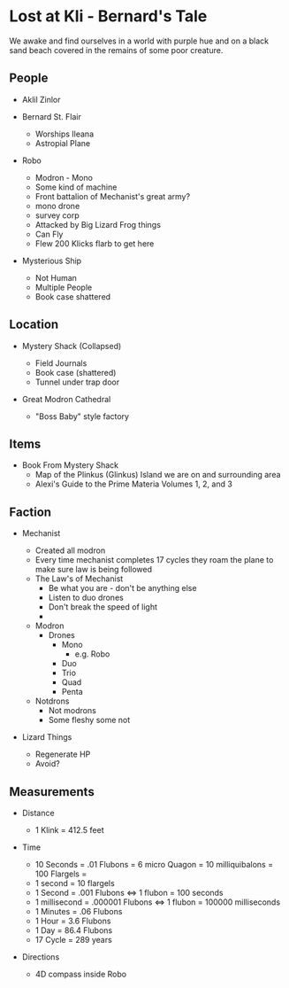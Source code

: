 # Lost at Kli - Bernard's Tale

We awake and find ourselves in a world with purple hue and on a black sand beach covered in the remains of some poor creature.



## People

* Aklil Zinlor

* Bernard St. Flair
  * Worships Ileana
  * Astropial Plane

* Robo
  * Modron - Mono
  * Some kind of machine
  * Front battalion of Mechanist's great army?
  * mono drone
  * survey corp
  * Attacked by Big Lizard Frog things
  * Can Fly
  * Flew 200 Klicks flarb to get here

* Mysterious Ship
  * Not Human
  * Multiple People
  * Book case shattered
  
## Location

* Mystery Shack (Collapsed)
  * Field Journals
  * Book case (shattered)
  * Tunnel under trap door

* Great Modron Cathedral
  * "Boss Baby" style factory

## Items

* Book From Mystery Shack
  * Map of the Plinkus (Glinkus) Island we are on and surrounding area
  * Alexi's Guide to the Prime Materia Volumes 1, 2, and 3

## Faction

* Mechanist
  * Created all modron
  * Every time mechanist completes 17 cycles they roam the plane to make sure law is being followed
  * The Law's of Mechanist
    * Be what you are - don't be anything else
    * Listen to duo drones
    * Don't break the speed of light
    * 
  * Modron
    * Drones
      * Mono
        * e.g. Robo
      * Duo
      * Trio
      * Quad
      * Penta
  * Notdrons
    * Not modrons
    * Some fleshy some not

* Lizard Things
  * Regenerate HP
  * Avoid?

## Measurements

* Distance
  * 1 Klink = 412.5 feet

* Time
  * 10 Seconds = .01 Flubons = 6 micro Quagon = 10 milliquibalons = 100 Flargels = 
  * 1 second = 10 flargels
  * 1 Second = .001 Flubons <=> 1 flubon = 100 seconds
  * 1 millisecond = .000001 Flubons <=> 1 flubon = 100000 milliseconds
  * 1 Minutes = .06 Flubons
  * 1 Hour = 3.6 Flubons
  * 1 Day = 86.4 Flubons
  * 17 Cycle = 289 years

* Directions
  * 4D compass inside Robo